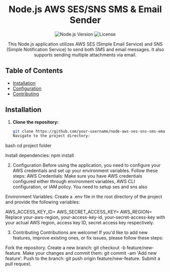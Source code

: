 <h1 align="center">Node.js AWS SES/SNS SMS & Email Sender</h1>

<p align="center">
  <img src="https://img.shields.io/badge/Node.js-v14.17-green" alt="Node.js Version">
  <img src="https://img.shields.io/badge/license-MIT-blue" alt="License">
</p>

<p align="center">
  This Node.js application utilizes AWS SES (Simple Email Service) and SNS (Simple Notification Service) to send both SMS and email messages. It also supports sending multiple attachments via email.
</p>

## Table of Contents

- [Installation](#installation)
- [Configuration](#configuration)
- [Contributing](#contributing)

## Installation

1. **Clone the repository:**

   ```bash
   git clone https://github.com/your-username/node-aws-ses-sns-sms-email-sender.git
   Navigate to the project directory:
   ```

bash
cd project folder

Install dependencies:
npm install

2. Configuration
   Before using the application, you need to configure your AWS credentials and set up your environment variables. Follow these steps:
   AWS Credentials: Make sure you have AWS credentials configured either through environment variables, AWS CLI configuration, or IAM policy. You need to setup ses and sns also

Environment Variables: Create a .env file in the root directory of the project and provide the following variables:

AWS_ACCESS_KEY_ID=
AWS_SECRET_ACCESS_KEY=
AWS_REGION=
Replace your-aws-region, your-access-key-id, your-secret-access-key with your actual AWS region, access key ID, secret access key respectively.

3. Contributing
   Contributions are welcome! If you'd like to add new features, improve existing ones, or fix issues, please follow these steps:

Fork the repository.
Create a new branch: git checkout -b feature/new-feature.
Make your changes and commit them: git commit -am 'Add new feature'.
Push to the branch: git push origin feature/new-feature.
Submit a pull request.
